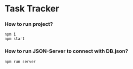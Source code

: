 # Task Tracker

### How to run project?

```
npm i
npm start
```

### How to run JSON-Server to connect with DB.json?

```
npm run server
```